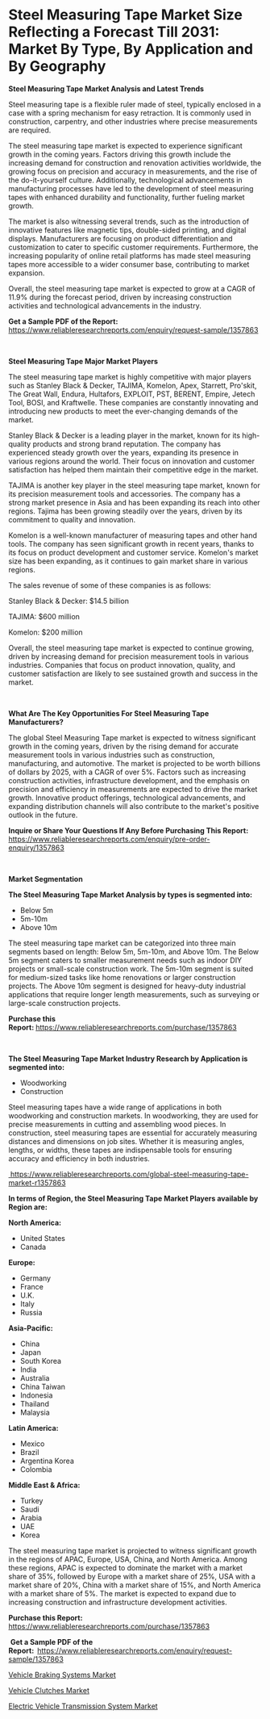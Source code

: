 <p><h1>Steel Measuring Tape Market Size Reflecting a Forecast Till 2031: Market By Type, By Application and By Geography</h1></p><p><strong>Steel Measuring Tape Market Analysis and Latest Trends</strong></p>
<p><p>Steel measuring tape is a flexible ruler made of steel, typically enclosed in a case with a spring mechanism for easy retraction. It is commonly used in construction, carpentry, and other industries where precise measurements are required.</p><p>The steel measuring tape market is expected to experience significant growth in the coming years. Factors driving this growth include the increasing demand for construction and renovation activities worldwide, the growing focus on precision and accuracy in measurements, and the rise of the do-it-yourself culture. Additionally, technological advancements in manufacturing processes have led to the development of steel measuring tapes with enhanced durability and functionality, further fueling market growth.</p><p>The market is also witnessing several trends, such as the introduction of innovative features like magnetic tips, double-sided printing, and digital displays. Manufacturers are focusing on product differentiation and customization to cater to specific customer requirements. Furthermore, the increasing popularity of online retail platforms has made steel measuring tapes more accessible to a wider consumer base, contributing to market expansion.</p><p>Overall, the steel measuring tape market is expected to grow at a CAGR of 11.9% during the forecast period, driven by increasing construction activities and technological advancements in the industry.</p></p>
<p><strong>Get a Sample PDF of the Report:&nbsp;</strong> <a href="https://www.reliableresearchreports.com/enquiry/request-sample/1357863">https://www.reliableresearchreports.com/enquiry/request-sample/1357863</a></p>
<p>&nbsp;</p>
<p><strong>Steel Measuring Tape Major Market Players</strong></p>
<p><p>The steel measuring tape market is highly competitive with major players such as Stanley Black & Decker, TAJIMA, Komelon, Apex, Starrett, Pro'skit, The Great Wall, Endura, Hultafors, EXPLOIT, PST, BERENT, Empire, Jetech Tool, BOSI, and Kraftwelle. These companies are constantly innovating and introducing new products to meet the ever-changing demands of the market.</p><p>Stanley Black & Decker is a leading player in the market, known for its high-quality products and strong brand reputation. The company has experienced steady growth over the years, expanding its presence in various regions around the world. Their focus on innovation and customer satisfaction has helped them maintain their competitive edge in the market.</p><p>TAJIMA is another key player in the steel measuring tape market, known for its precision measurement tools and accessories. The company has a strong market presence in Asia and has been expanding its reach into other regions. Tajima has been growing steadily over the years, driven by its commitment to quality and innovation.</p><p>Komelon is a well-known manufacturer of measuring tapes and other hand tools. The company has seen significant growth in recent years, thanks to its focus on product development and customer service. Komelon's market size has been expanding, as it continues to gain market share in various regions.</p><p>The sales revenue of some of these companies is as follows:</p><p>Stanley Black & Decker: $14.5 billion</p><p>TAJIMA: $600 million</p><p>Komelon: $200 million</p><p>Overall, the steel measuring tape market is expected to continue growing, driven by increasing demand for precision measurement tools in various industries. Companies that focus on product innovation, quality, and customer satisfaction are likely to see sustained growth and success in the market.</p></p>
<p>&nbsp;</p>
<p><strong>What Are The Key Opportunities For Steel Measuring Tape Manufacturers?</strong></p>
<p><p>The global Steel Measuring Tape market is expected to witness significant growth in the coming years, driven by the rising demand for accurate measurement tools in various industries such as construction, manufacturing, and automotive. The market is projected to be worth billions of dollars by 2025, with a CAGR of over 5%. Factors such as increasing construction activities, infrastructure development, and the emphasis on precision and efficiency in measurements are expected to drive the market growth. Innovative product offerings, technological advancements, and expanding distribution channels will also contribute to the market's positive outlook in the future.</p></p>
<p><strong>Inquire or Share Your Questions If Any Before Purchasing This Report:</strong> <a href="https://www.reliableresearchreports.com/enquiry/pre-order-enquiry/1357863">https://www.reliableresearchreports.com/enquiry/pre-order-enquiry/1357863</a></p>
<p>&nbsp;</p>
<p><strong>Market Segmentation</strong></p>
<p><strong>The Steel Measuring Tape Market Analysis by types is segmented into:</strong></p>
<p><ul><li>Below 5m</li><li>5m-10m</li><li>Above 10m</li></ul></p>
<p><p>The steel measuring tape market can be categorized into three main segments based on length: Below 5m, 5m-10m, and Above 10m. The Below 5m segment caters to smaller measurement needs such as indoor DIY projects or small-scale construction work. The 5m-10m segment is suited for medium-sized tasks like home renovations or larger construction projects. The Above 10m segment is designed for heavy-duty industrial applications that require longer length measurements, such as surveying or large-scale construction projects.</p></p>
<p><strong>Purchase this Report:&nbsp;</strong><a href="https://www.reliableresearchreports.com/purchase/1357863">https://www.reliableresearchreports.com/purchase/1357863</a></p>
<p>&nbsp;</p>
<p><strong>The Steel Measuring Tape Market Industry Research by Application is segmented into:</strong></p>
<p><ul><li>Woodworking</li><li>Construction</li></ul></p>
<p><p>Steel measuring tapes have a wide range of applications in both woodworking and construction markets. In woodworking, they are used for precise measurements in cutting and assembling wood pieces. In construction, steel measuring tapes are essential for accurately measuring distances and dimensions on job sites. Whether it is measuring angles, lengths, or widths, these tapes are indispensable tools for ensuring accuracy and efficiency in both industries.</p></p>
<p><a href="https://www.reliableresearchreports.com/global-steel-measuring-tape-market-r1357863">&nbsp;https://www.reliableresearchreports.com/global-steel-measuring-tape-market-r1357863</a></p>
<p><strong>In terms of Region, the Steel Measuring Tape Market Players available by Region are:</strong></p>
<p>
    <p> <strong> North America: </strong>
        <ul>
            <li>United States</li>
            <li>Canada</li>
        </ul>
        </p> 
    <p> <strong> Europe: </strong>
        <ul>
            <li>Germany</li>
            <li>France</li>
            <li>U.K.</li>
            <li>Italy</li>
            <li>Russia</li>
        </ul>
        </p> 
    <p> <strong> Asia-Pacific: </strong>
        <ul>
            <li>China</li>
            <li>Japan</li>
            <li>South Korea</li>
            <li>India</li>
            <li>Australia</li>
            <li>China Taiwan</li>
            <li>Indonesia</li>
            <li>Thailand</li>
            <li>Malaysia</li>
        </ul>
        </p> 
    <p> <strong> Latin America: </strong>
        <ul>
            <li>Mexico</li>
            <li>Brazil</li>
            <li>Argentina Korea</li>
            <li>Colombia</li>
        </ul>
        </p> 
    <p> <strong> Middle East & Africa: </strong>
        <ul>
            <li>Turkey</li>
            <li>Saudi</li>
            <li>Arabia</li>
            <li>UAE</li>
            <li>Korea</li>
        </ul>
    </p>
    </p>
<p><p>The steel measuring tape market is projected to witness significant growth in the regions of APAC, Europe, USA, China, and North America. Among these regions, APAC is expected to dominate the market with a market share of 35%, followed by Europe with a market share of 25%, USA with a market share of 20%, China with a market share of 15%, and North America with a market share of 5%. The market is expected to expand due to increasing construction and infrastructure development activities.</p></p>
<p><strong>Purchase this Report: </strong><a href="https://www.reliableresearchreports.com/purchase/1357863">https://www.reliableresearchreports.com/purchase/1357863</a></p>
<p>&nbsp;<strong>Get a Sample PDF of the Report:&nbsp;&nbsp;</strong><a href="https://www.reliableresearchreports.com/enquiry/request-sample/1357863">https://www.reliableresearchreports.com/enquiry/request-sample/1357863</a></p>
<p><strong></strong></p>
<p><p><a href="https://www.linkedin.com/pulse/vehicle-braking-systems-market-research-report-unlocks-analysis-6qqlf?trackingId=9VZKL%2BJeRlG%2FLJF17zppiQ%3D%3D">Vehicle Braking Systems Market</a></p><p><a href="https://www.linkedin.com/pulse/vehicle-clutches-market-dynamics-2024-2031-also-its-trends-projections-9etqf?trackingId=r0mhKV6WnQz6lbbE7V%2BWeg%3D%3D">Vehicle Clutches Market</a></p><p><a href="https://www.linkedin.com/pulse/electric-vehicle-transmission-system-market-size-share-amp-zejnf?trackingId=k9h30jaXTyeu4o3nEYOmFg%3D%3D">Electric Vehicle Transmission System Market</a></p></p>